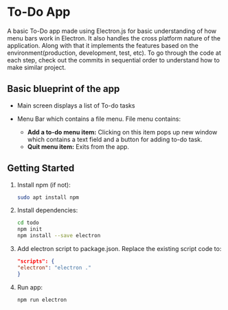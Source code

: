 # To-Do App

A basic To-Do app made using Electron.js for basic understanding of how menu bars work in Electron. It also handles the cross platform nature of the application. Along with that it implements the features based on the environment(production, development, test, etc). To go through the code at each step, check out the commits in sequential order to understand how to make similar project.

## Basic blueprint of the app

- Main screen displays a list of To-do tasks

- Menu Bar which contains a file menu. File menu contains:
  - **Add a to-do menu item:** Clicking on this item pops up new window which contains a text field and a button for adding to-do task.
  - **Quit menu item:** Exits from the app.

## Getting Started

1. Install npm (if not):

    ```bash
    sudo apt install npm
    ```

2. Install dependencies:

    ```bash
    cd todo
    npm init
    npm install --save electron
    ```

3. Add electron script to package.json. Replace the existing script code to:

    ```json
    "scripts": {
    "electron": "electron ."
    }
    ```

4. Run app:

    ```bash
    npm run electron
    ```
